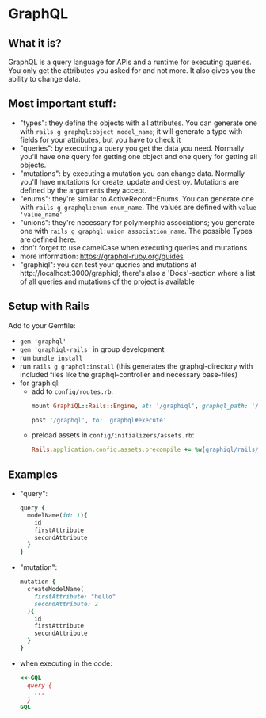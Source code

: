 # GraphQL

## What it is?
GraphQL is a query language for APIs and a runtime for executing queries. You only get the attributes you asked for and not more. It also gives you the ability to change data.

## Most important stuff:
- "types": they define the objects with all attributes. You can generate one with `rails g graphql:object model_name`; it will generate a type with fields for your attributes, but you have to check it
- "queries": by executing a query you get the data you need. Normally you'll have one query for getting one object and one query for getting all objects.
- "mutations": by executing a mutation you can change data. Normally you'll have mutations for create, update and destroy. Mutations are defined by the arguments they accept.
- "enums": they're similar to ActiveRecord::Enums. You can generate one with `rails g graphql:enum enum_name`. The values are defined with `value 'value_name'`
- "unions": they're necessary for polymorphic associations; you generate one with `rails g graphql:union association_name`. The possible Types are defined here.
- don't forget to use camelCase when executing queries and mutations
- more information: https://graphql-ruby.org/guides
- "graphiql": you can test your queries and mutations at http://localhost:3000/graphiql; there's also a 'Docs'-section where a list of all queries and mutations of the project is available

## Setup with Rails
Add to your Gemfile:
- `gem 'graphql'`
- `gem 'graphiql-rails'` in group development
- run `bundle install`
- run `rails g graphql:install` (this generates the graphql-directory with included files like the graphql-controller and necessary base-files)
- for graphiql:
  - add to `config/routes.rb`:
    ```ruby
    mount GraphiQL::Rails::Engine, at: '/graphiql', graphql_path: '/graphql' if Rails.env.development?

    post '/graphql', to: 'graphql#execute'
    ```
  - preload assets in `config/initializers/assets.rb`:
    ```ruby
    Rails.application.config.assets.precompile += %w[graphiql/rails/application.js graphiql/rails/application.css] if Rails.env.development?
    ```
## Examples
- "query":
  ```ruby
  query {
    modelName(id: 1){
      id
      firstAttribute
      secondAttribute
    }
  }
  ```
- "mutation":
  ```ruby
  mutation {
    createModelName(
      firstAttribute: "hello"
      secondAttribute: 2
    ){
      id
      firstAttribute
      secondAttribute
    }
  }
  ```
- when executing in the code:
    ```ruby
    <<~GQL
      query {
        ...
      }
    GQL
    ```
